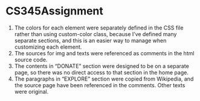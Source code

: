 # CS345Assignment

1.	The colors for each element were separately defined in the CSS file rather than using custom-color class, because I’ve defined many separate sections, and this is an easier way to manage when customizing each element.
2.	The sources for img and texts were referenced as comments in the html source code.
3.	The contents in “DONATE” section were designed to be on a separate page, so there was no direct access to that section in the home page.
4.	The paragraphs in “EXPLORE” section were copied from Wikipedia, and the source page have been referenced in the comments. Other texts were original.
